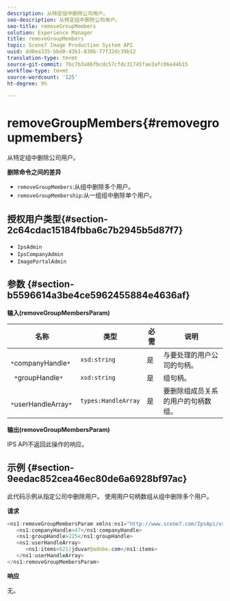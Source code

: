 ```yaml
---
description: 从特定组中删除公司用户。
seo-description: 从特定组中删除公司用户。
seo-title: removeGroupMembers
solution: Experience Manager
title: removeGroupMembers
topic: Scene7 Image Production System API
uuid: dd0ea335-bbd0-43b1-830b-77f32dc39b12
translation-type: tm+mt
source-git-commit: 7bc7b3a86fbcdc57cfdc31745fae3afc06e44b15
workflow-type: tm+mt
source-wordcount: '125'
ht-degree: 9%

---
```



# removeGroupMembers{#removegroupmembers}

从特定组中删除公司用户。

**删除命令之间的差异**

* `removeGroupMembers`:从组中删除多个用户。
* `removeGroupMembership`:从一组组中删除单个用户。

## 授权用户类型{#section-2c64cdac15184fbba6c7b2945b5d87f7}

* `IpsAdmin`
* `IpsCompanyAdmin`
* `ImagePortalAdmin`

## 参数 {#section-b5596614a3be4ce5962455884e4636af}

**输入(removeGroupMembersParam)**

| 名称 | 类型 | 必需 | 说明 |
|---|---|---|---|
| ` *`companyHandle`*` | `xsd:string` | 是 | 与要处理的用户公司的句柄。 |
| ` *`groupHandle`*` | `xsd:string` | 是 | 组句柄。 |
| ` *`userHandleArray`*` | `types:HandleArray` | 是 | 要删除组成员关系的用户的句柄数组。 |

**输出(removeGroupMembersParam)**

IPS API不返回此操作的响应。

## 示例 {#section-9eedac852cea46ec80de6a6928bf97ac}

此代码示例从指定公司中删除用户。 使用用户句柄数组从组中删除多个用户。

**请求**

```java
<ns1:removeGroupMembersParam xmlns:ns1="http://www.scene7.com/IpsApi/xsd">
   <ns1:companyHandle>47</ns1:companyHandle>
   <ns1:groupHandle>225</ns1:groupHandle>
   <ns1:userHandleArray>
      <ns1:items>621|jduvar@adobe.com</ns1:items>
   </ns1:userHandleArray>
</ns1:removeGroupMembersParam>
```

**响应**

无。

